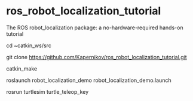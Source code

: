# ros_robot_localization_tutorial
The ROS robot_localization package: a no-hardware-required hands-on tutorial


cd ~catkin_ws/src

git clone https://github.com/Kapernikov/ros_robot_localization_tutorial.git

catkin_make

roslaunch robot_localization_demo robot_localization_demo.launch

rosrun turtlesim turtle_teleop_key
